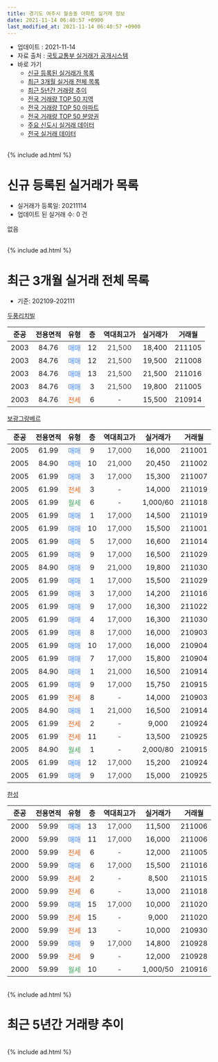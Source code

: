 ```yaml
---
title: 경기도 여주시 월송동 아파트 실거래 정보
date: 2021-11-14 06:40:57 +0900
last_modified_at: 2021-11-14 06:40:57 +0900
---
```


* 업데이트 : 2021-11-14
* 자료 출처 : [국토교통부 실거래가 공개시스템](http://rt.molit.go.kr)
* 바로 가기
    * [신규 등록된 실거래가 목록](#신규-등록된-실거래가-목록)
    * [최근 3개월 실거래 전체 목록](#최근-3개월-실거래-전체-목록)
    * [최근 5년간 거래량 추이](#최근-5년간-거래량-추이)
    * [전국 거래량 TOP 50 지역](https://inasie.github.io/apt-trade-info/최근-3개월-전국에서-가장-거래가-많이-발생한-지역)
    * [전국 거래량 TOP 50 아파트](https://inasie.github.io/apt-trade-info/최근-3개월-전국에서-가장-거래가-많이-발생한-아파트)
    * [전국 거래량 TOP 50 분양권](https://inasie.github.io/apt-trade-info/최근-3개월-전국에서-가장-거래가-많이-발생한-분양권)
    * [주요 신도시 실거래 데이터](https://inasie.github.io/apt-trade-info/주요-신도시)
    * [전국 실거래 데이터](https://inasie.github.io/apt-trade-info/전국)
<br>
{% include ad.html %}
<br>

# 신규 등록된 실거래가 목록
* 실거래가 등록일: 20211114
* 업데이트 된 실거래 수: 0 건

없음

<br>
{% include ad.html %}
<br>

# 최근 3개월 실거래 전체 목록
* 기준: 202109-202111


[두풍리치빌](https://search.naver.com/search.naver?query=%EA%B2%BD%EA%B8%B0%EB%8F%84+%EC%97%AC%EC%A3%BC%EC%8B%9C+%EC%9B%94%EC%86%A1%EB%8F%99+%EB%91%90%ED%92%8D%EB%A6%AC%EC%B9%98%EB%B9%8C)

|준공|전용면적|유형|층|역대최고가|실거래가|거래월|
|:---:|:---:|:---:|:---:|:---:|:---:|:---:|
|2003|84.76|<span style="color:#4285f3">매매</span>|12|<span style="color:#444444">21,500</span>|18,400|211105|
|2003|84.76|<span style="color:#4285f3">매매</span>|12|<span style="color:#444444">21,500</span>|19,500|211008|
|2003|84.76|<span style="color:#4285f3">매매</span>|13|<span style="color:#444444">21,500</span>|21,500|211016|
|2003|84.76|<span style="color:#4285f3">매매</span>|3|<span style="color:#444444">21,500</span>|19,800|211005|
|2003|84.76|<span style="color:#ff5a00">전세</span>|6|<span style="color:#444444">-</span>|15,500|210914|

[보광그랑베르](https://search.naver.com/search.naver?query=%EA%B2%BD%EA%B8%B0%EB%8F%84+%EC%97%AC%EC%A3%BC%EC%8B%9C+%EC%9B%94%EC%86%A1%EB%8F%99+%EB%B3%B4%EA%B4%91%EA%B7%B8%EB%9E%91%EB%B2%A0%EB%A5%B4)

|준공|전용면적|유형|층|역대최고가|실거래가|거래월|
|:---:|:---:|:---:|:---:|:---:|:---:|:---:|
|2005|61.99|<span style="color:#4285f3">매매</span>|9|<span style="color:#444444">17,000</span>|16,000|211001|
|2005|84.90|<span style="color:#4285f3">매매</span>|10|<span style="color:#444444">21,000</span>|20,450|211002|
|2005|61.99|<span style="color:#4285f3">매매</span>|3|<span style="color:#444444">17,000</span>|15,300|211007|
|2005|61.99|<span style="color:#ff5a00">전세</span>|3|<span style="color:#444444">-</span>|14,000|211019|
|2005|61.99|<span style="color:#34a853">월세</span>|6|<span style="color:#444444">-</span>|1,000/60|211018|
|2005|61.99|<span style="color:#4285f3">매매</span>|1|<span style="color:#444444">17,000</span>|14,500|211019|
|2005|61.99|<span style="color:#4285f3">매매</span>|10|<span style="color:#444444">17,000</span>|15,500|211001|
|2005|61.99|<span style="color:#4285f3">매매</span>|5|<span style="color:#444444">17,000</span>|16,600|211014|
|2005|61.99|<span style="color:#4285f3">매매</span>|9|<span style="color:#444444">17,000</span>|16,500|211029|
|2005|84.90|<span style="color:#4285f3">매매</span>|9|<span style="color:#444444">21,000</span>|19,800|211030|
|2005|61.99|<span style="color:#4285f3">매매</span>|1|<span style="color:#444444">17,000</span>|15,500|211029|
|2005|61.99|<span style="color:#4285f3">매매</span>|3|<span style="color:#444444">17,000</span>|14,200|211016|
|2005|61.99|<span style="color:#4285f3">매매</span>|9|<span style="color:#444444">17,000</span>|16,300|211022|
|2005|61.99|<span style="color:#4285f3">매매</span>|4|<span style="color:#444444">17,000</span>|16,300|211030|
|2005|61.99|<span style="color:#4285f3">매매</span>|8|<span style="color:#444444">17,000</span>|16,000|210903|
|2005|61.99|<span style="color:#4285f3">매매</span>|10|<span style="color:#444444">17,000</span>|16,000|210904|
|2005|61.99|<span style="color:#4285f3">매매</span>|7|<span style="color:#444444">17,000</span>|15,800|210904|
|2005|84.90|<span style="color:#4285f3">매매</span>|1|<span style="color:#444444">21,000</span>|16,500|210914|
|2005|61.99|<span style="color:#4285f3">매매</span>|9|<span style="color:#444444">17,000</span>|15,750|210915|
|2005|61.99|<span style="color:#ff5a00">전세</span>|8|<span style="color:#444444">-</span>|14,000|210903|
|2005|84.90|<span style="color:#4285f3">매매</span>|1|<span style="color:#444444">21,000</span>|16,500|210914|
|2005|61.99|<span style="color:#ff5a00">전세</span>|2|<span style="color:#444444">-</span>|9,000|210924|
|2005|61.99|<span style="color:#ff5a00">전세</span>|11|<span style="color:#444444">-</span>|13,500|210925|
|2005|84.90|<span style="color:#34a853">월세</span>|1|<span style="color:#444444">-</span>|2,000/80|210915|
|2005|61.99|<span style="color:#4285f3">매매</span>|12|<span style="color:#444444">17,000</span>|15,200|210924|
|2005|61.99|<span style="color:#4285f3">매매</span>|9|<span style="color:#444444">17,000</span>|15,000|210925|

[한성](https://search.naver.com/search.naver?query=%EA%B2%BD%EA%B8%B0%EB%8F%84+%EC%97%AC%EC%A3%BC%EC%8B%9C+%EC%9B%94%EC%86%A1%EB%8F%99+%ED%95%9C%EC%84%B1)

|준공|전용면적|유형|층|역대최고가|실거래가|거래월|
|:---:|:---:|:---:|:---:|:---:|:---:|:---:|
|2000|59.99|<span style="color:#4285f3">매매</span>|13|<span style="color:#444444">17,000</span>|11,500|211006|
|2000|59.99|<span style="color:#4285f3">매매</span>|11|<span style="color:#444444">17,000</span>|16,000|211006|
|2000|59.99|<span style="color:#ff5a00">전세</span>|6|<span style="color:#444444">-</span>|12,000|211005|
|2000|59.99|<span style="color:#4285f3">매매</span>|6|<span style="color:#444444">17,000</span>|15,500|211016|
|2000|59.99|<span style="color:#ff5a00">전세</span>|2|<span style="color:#444444">-</span>|8,500|211015|
|2000|59.99|<span style="color:#ff5a00">전세</span>|6|<span style="color:#444444">-</span>|13,000|211018|
|2000|59.99|<span style="color:#4285f3">매매</span>|15|<span style="color:#444444">17,000</span>|10,000|211020|
|2000|59.99|<span style="color:#ff5a00">전세</span>|15|<span style="color:#444444">-</span>|9,000|211020|
|2000|59.99|<span style="color:#ff5a00">전세</span>|13|<span style="color:#444444">-</span>|10,000|210930|
|2000|59.99|<span style="color:#4285f3">매매</span>|9|<span style="color:#444444">17,000</span>|14,800|210928|
|2000|59.99|<span style="color:#ff5a00">전세</span>|9|<span style="color:#444444">-</span>|12,000|210928|
|2000|59.99|<span style="color:#34a853">월세</span>|10|<span style="color:#444444">-</span>|1,000/50|210916|


<br>
{% include ad.html %}
<br>

# 최근 5년간 거래량 추이


<div style="width:100%;">
    <canvas id="deal_progress" height="200"></canvas>
</div>

<script>
new Chart(document.getElementById("deal_progress"), {
    type: 'line',
    data: {
        labels: ['201611','201612','201701','201702','201703','201704','201705','201706','201707','201708','201709','201710','201711','201712','201801','201802','201803','201804','201805','201806','201807','201808','201809','201810','201811','201812','201901','201902','201903','201904','201905','201906','201907','201908','201909','201910','201911','201912','202001','202002','202003','202004','202005','202006','202007','202008','202009','202010','202011','202012','202101','202102','202103','202104','202105','202106','202107','202108','202109','202110','202111'],
        datasets: [{
            label: '매매',
            pointRadius: 1,
            data: [6, 6, 6, 6, 1, 6, 3, 5, 5, 7, 7, 5, 3, 4, 8, 7, 8, 1, 5, 1, 4, 4, 3, 4, 5, 2, 1, 4, 4, 1, 2, 3, 4, 2, 3, 0, 2, 2, 2, 7, 6, 1, 5, 3, 9, 3, 2, 9, 11, 9, 3, 10, 11, 22, 14, 17, 19, 27, 9, 19, 1],
            borderColor: "rgba(255, 201, 14, 1)",
            backgroundColor: "rgba(255, 201, 14, 0.5)",
            fill: false,
            lineTension: 0
        },{
            label: '전월세',
            pointRadius: 1,
            data: [4, 6, 10, 7, 7, 12, 6, 8, 6, 7, 5, 1, 2, 3, 8, 8, 9, 5, 6, 2, 2, 0, 4, 3, 5, 4, 3, 3, 10, 3, 8, 5, 6, 10, 10, 11, 6, 2, 0, 10, 10, 6, 3, 10, 3, 3, 2, 9, 4, 5, 1, 5, 4, 4, 1, 6, 6, 3, 8, 6, 0],
            borderColor: "rgba(0, 141, 185, 1)",
            backgroundColor: "rgba(0, 141, 185, 0.5)",
            fill: false,
            lineTension: 0
        }
        ]
    },
    options: {
        responsive: true,
        title: {
            display: false
        },
        tooltips: {
            mode: 'index',
            intersect: false
        },
        hover: {
            mode: 'nearest',
            intersect: true
        },
        scales: {
            xAxes: [{
                display: true,
                scaleLabel: {
                    display: true,
                    labelString: '년/월'
                }
            }],
            yAxes: [{
                display: true,
                ticks: {
                    suggestedMin: 0,
                },
                scaleLabel: {
                    display: true,
                    labelString: '실거래 수'
                }
            }]
        }
    }
});

</script>


<br>
{% include ad.html %}
<br>

